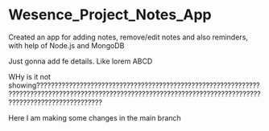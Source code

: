 # Wesence_Project_Notes_App
Created an app for adding notes, remove/edit notes and also reminders, with help of Node.js and MongoDB

Just gonna add fe details.
Like lorem ABCD

WHy is it not showing??????????????????????????????????????????????????????????????????????????????????????????????????????????????????????????????????????????????????????????????


Here I am making some changes in the main branch
